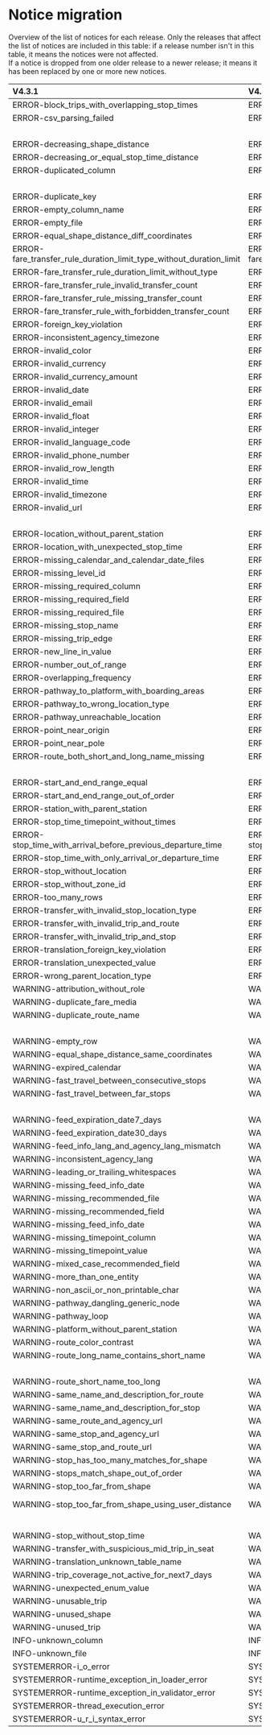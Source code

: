 # Notice migration

Overview of the list of notices for each release. Only the releases that affect the list of notices are included in this table: if a release number isn't in this table, it means the notices were not affected.  
If a notice is dropped from one older release to a newer release; it means it has been replaced by one or more new notices.


| V4.3.1                                                              | V4.1.0                                                              | V4.0.0                                                              | V3.0.1                                                      | V3.0.0                                                      | V2.0.0                                                      | V1.0.0           |
|:--------------------------------------------------------------------|:--------------------------------------------------------------------|:--------------------------------------------------------------------|:------------------------------------------------------------|:------------------------------------------------------------|:------------------------------------------------------------|:-----------------|
| ERROR-block_trips_with_overlapping_stop_times                       | ERROR-block_trips_with_overlapping_stop_times                       | ERROR-block_trips_with_overlapping_stop_times                       | ERROR-block_trips_with_overlapping_stop_times               | ERROR-block_trips_with_overlapping_stop_times               | ERROR-block_trips_with_overlapping_stop_times               | E054             |
| ERROR-csv_parsing_failed                                            | ERROR-csv_parsing_failed                                            | ERROR-csv_parsing_failed                                            | ERROR-csv_parsing_failed                                    | ERROR-csv_parsing_failed                                    | ERROR-csv_parsing_failed                                    |                  |
|                                                                     |                                                                     |                                                                     |                                                             | ERROR-decreasing_or_equal_Shape_distance_notice             | ERROR-decreasing_or_equal_Shape_distance_notice             | E058             |
| ERROR-decreasing_shape_distance                                     | ERROR-decreasing_shape_distance                                     | ERROR-decreasing_shape_distance                                     | ERROR-decreasing_shape_distance                             |                                                             |                                                             |                  |
| ERROR-decreasing_or_equal_stop_time_distance                        | ERROR-decreasing_or_equal_stop_time_distance                        | ERROR-decreasing_or_equal_stop_time_distance                        | ERROR-decreasing_or_equal_stop_time_distance                | ERROR-decreasing_or_equal_stop_time_distance                | ERROR-decreasing_or_equal_stop_time_distance                | E057             |
| ERROR-duplicated_column                                             | ERROR-duplicated_column                                             | ERROR-duplicated_column                                             | ERROR-duplicated_column                                     | ERROR-duplicated_column                                     | ERROR-duplicated_column                                     |                  |
|                                                                     |                                                                     | ERROR-duplicate_fare_rule_zone_id_fields                            | ERROR-duplicate_fare_rule_zone_id_fields                    | ERROR-duplicate_fare_rule_zone_id_fields                    | ERROR-duplicate_fare_rule_zone_id_fields                    |                  |
| ERROR-duplicate_key                                                 | ERROR-duplicate_key                                                 | ERROR-duplicate_key                                                 | ERROR-duplicate_key                                         | ERROR-duplicate_key                                         | ERROR-duplicate_key                                         |                  |
| ERROR-empty_column_name                                             | ERROR-empty_column_name                                             | ERROR-empty_column_name                                             | ERROR-empty_column_name                                     | ERROR-empty_column_name                                     |                                                             |                  |
| ERROR-empty_file                                                    | ERROR-empty_file                                                    | ERROR-empty_file                                                    | ERROR-empty_file                                            | ERROR-empty_file                                            | ERROR-empty_file                                            | E047andW012      |
| ERROR-equal_shape_distance_diff_coordinates                         | ERROR-equal_shape_distance_diff_coordinates                         | ERROR-equal_shape_distance_diff_coordinates                         | ERROR-equal_shape_distance_diff_coordinates                 |                                                             |                                                             |                  |
| ERROR-fare_transfer_rule_duration_limit_type_without_duration_limit | ERROR-fare_transfer_rule_duration_limit_type_without_duration_limit | ERROR-fare_transfer_rule_duration_limit_type_without_duration_limit |                                                             |                                                             |                                                             |                  |
| ERROR-fare_transfer_rule_duration_limit_without_type                | ERROR-fare_transfer_rule_duration_limit_without_type                | ERROR-fare_transfer_rule_duration_limit_without_type                |                                                             |                                                             |                                                             |                  |
| ERROR-fare_transfer_rule_invalid_transfer_count                     | ERROR-fare_transfer_rule_invalid_transfer_count                     | ERROR-fare_transfer_rule_invalid_transfer_count                     |                                                             |                                                             |                                                             |                  |
| ERROR-fare_transfer_rule_missing_transfer_count                     | ERROR-fare_transfer_rule_missing_transfer_count                     | ERROR-fare_transfer_rule_missing_transfer_count                     |                                                             |                                                             |                                                             |                  |
| ERROR-fare_transfer_rule_with_forbidden_transfer_count              | ERROR-fare_transfer_rule_with_forbidden_transfer_count              | ERROR-fare_transfer_rule_with_forbidden_transfer_count              |                                                             |                                                             |                                                             |                  |
| ERROR-foreign_key_violation                                         | ERROR-foreign_key_violation                                         | ERROR-foreign_key_violation                                         | ERROR-foreign_key_violation                                 | ERROR-foreign_key_violation                                 | ERROR-foreign_key_violation                                 | E033toE037       |
| ERROR-inconsistent_agency_timezone                                  | ERROR-inconsistent_agency_timezone                                  | ERROR-inconsistent_agency_timezone                                  | ERROR-inconsistent_agency_timezone                          | ERROR-inconsistent_agency_timezone                          | ERROR-inconsistent_agency_timezone                          | E030             |
| ERROR-invalid_color                                                 | ERROR-invalid_color                                                 | ERROR-invalid_color                                                 | ERROR-invalid_color                                         | ERROR-invalid_color                                         | ERROR-invalid_color                                         | E014             |
| ERROR-invalid_currency                                              | ERROR-invalid_currency                                              | ERROR-invalid_currency                                              | ERROR-invalid_currency                                      | ERROR-invalid_currency                                      | ERROR-invalid_currency                                      | E018             |
| ERROR-invalid_currency_amount                                       | ERROR-invalid_currency_amount                                       |                                                                     |                                                             |                                                             |                                                             |                  |
| ERROR-invalid_date                                                  | ERROR-invalid_date                                                  | ERROR-invalid_date                                                  | ERROR-invalid_date                                          | ERROR-invalid_date                                          | ERROR-invalid_date                                          | E017             |
| ERROR-invalid_email                                                 | ERROR-invalid_email                                                 | ERROR-invalid_email                                                 | ERROR-invalid_email                                         | ERROR-invalid_email                                         | ERROR-invalid_email                                         | E023             |
| ERROR-invalid_float                                                 | ERROR-invalid_float                                                 | ERROR-invalid_float                                                 | ERROR-invalid_float                                         | ERROR-invalid_float                                         | ERROR-invalid_float                                         | E006             |
| ERROR-invalid_integer                                               | ERROR-invalid_integer                                               | ERROR-invalid_integer                                               | ERROR-invalid_integer                                       | ERROR-invalid_integer                                       | ERROR-invalid_integer                                       | E005             |
| ERROR-invalid_language_code                                         | ERROR-invalid_language_code                                         | ERROR-invalid_language_code                                         | ERROR-invalid_language_code                                 | ERROR-invalid_language_code                                 | ERROR-invalid_language_code                                 | E022             |
| ERROR-invalid_phone_number                                          | ERROR-invalid_phone_number                                          | ERROR-invalid_phone_number                                          | ERROR-invalid_phone_number                                  | ERROR-invalid_phone_number                                  | ERROR-invalid_phone_number                                  |                  |
| ERROR-invalid_row_length                                            | ERROR-invalid_row_length                                            | ERROR-invalid_row_length                                            | ERROR-invalid_row_length                                    | ERROR-invalid_row_length                                    | ERROR-invalid_row_length                                    | E004             |
| ERROR-invalid_time                                                  | ERROR-invalid_time                                                  | ERROR-invalid_time                                                  | ERROR-invalid_time                                          | ERROR-invalid_time                                          | ERROR-invalid_time                                          | E016             |
| ERROR-invalid_timezone                                              | ERROR-invalid_timezone                                              | ERROR-invalid_timezone                                              | ERROR-invalid_timezone                                      | ERROR-invalid_timezone                                      | ERROR-invalid_timezone                                      | E013             |
| ERROR-invalid_url                                                   | ERROR-invalid_url                                                   | ERROR-invalid_url                                                   | ERROR-invalid_url                                           | ERROR-invalid_url                                           | ERROR-invalid_url                                           | E012             |
|                                                                     |                                                                     |                                                                     |                                                             |                                                             | ERROR-leading_or_trailing_whitespaces                       |                  |
| ERROR-location_without_parent_station                               | ERROR-location_without_parent_station                               | ERROR-location_without_parent_station                               | ERROR-location_without_parent_station                       | ERROR-location_without_parent_station                       | ERROR-location_without_parent_station                       |                  |
| ERROR-location_with_unexpected_stop_time                            | ERROR-location_with_unexpected_stop_time                            | ERROR-location_with_unexpected_stop_time                            | ERROR-location_with_unexpected_stop_time                    | ERROR-location_with_unexpected_stop_time                    |                                                             |                  |
| ERROR-missing_calendar_and_calendar_date_files                      | ERROR-missing_calendar_and_calendar_date_files                      | ERROR-missing_calendar_and_calendar_date_files                      | ERROR-missing_calendar_and_calendar_date_files              | ERROR-missing_calendar_and_calendar_date_files              | ERROR-missing_calendar_and_calendar_date_files              | E056             |
| ERROR-missing_level_id                                              | ERROR-missing_level_id                                              | ERROR-missing_level_id                                              | ERROR-missing_level_id                                      | ERROR-missing_level_id                                      |                                                             |                  |
| ERROR-missing_required_column                                       | ERROR-missing_required_column                                       | ERROR-missing_required_column                                       | ERROR-missing_required_column                               | ERROR-missing_required_column                               | ERROR-missing_required_column                               | E001             |
| ERROR-missing_required_field                                        | ERROR-missing_required_field                                        | ERROR-missing_required_field                                        | ERROR-missing_required_field                                | ERROR-missing_required_field                                | ERROR-missing_required_field                                | E015andE029      |
| ERROR-missing_required_file                                         | ERROR-missing_required_file                                         | ERROR-missing_required_file                                         | ERROR-missing_required_file                                 | ERROR-missing_required_file                                 | ERROR-missing_required_file                                 | E003             |
| ERROR-missing_stop_name                                             | ERROR-missing_stop_name                                             |                                                                     |                                                             |                                                             |                                                             |                  |
| ERROR-missing_trip_edge                                             | ERROR-missing_trip_edge                                             | ERROR-missing_trip_edge                                             | ERROR-missing_trip_edge                                     | ERROR-missing_trip_edge                                     | ERROR-missing_trip_edge                                     | E044             |
| ERROR-new_line_in_value                                             | ERROR-new_line_in_value                                             | ERROR-new_line_in_value                                             | ERROR-new_line_in_value                                     | ERROR-new_line_in_value                                     | ERROR-new_line_in_value                                     |                  |
| ERROR-number_out_of_range                                           | ERROR-number_out_of_range                                           | ERROR-number_out_of_range                                           | ERROR-number_out_of_range                                   | ERROR-number_out_of_range                                   | ERROR-number_out_of_range                                   | E010andE011      |
| ERROR-overlapping_frequency                                         | ERROR-overlapping_frequency                                         | ERROR-overlapping_frequency                                         | ERROR-overlapping_frequency                                 | ERROR-overlapping_frequency                                 | ERROR-overlapping_frequency                                 | E053             |
| ERROR-pathway_to_platform_with_boarding_areas                       | ERROR-pathway_to_platform_with_boarding_areas                       | ERROR-pathway_to_platform_with_boarding_areas                       | ERROR-pathway_to_platform_with_boarding_areas               | ERROR-pathway_to_platform_with_boarding_areas               |                                                             |                  |
| ERROR-pathway_to_wrong_location_type                                | ERROR-pathway_to_wrong_location_type                                | ERROR-pathway_to_wrong_location_type                                | ERROR-pathway_to_wrong_location_type                        | ERROR-pathway_to_wrong_location_type                        |                                                             |                  |
| ERROR-pathway_unreachable_location                                  | ERROR-pathway_unreachable_location                                  | ERROR-pathway_unreachable_location                                  | ERROR-pathway_unreachable_location                          | ERROR-pathway_unreachable_location                          |                                                             |                  |
| ERROR-point_near_origin                                             | ERROR-point_near_origin                                             | ERROR-point_near_origin                                             | ERROR-point_near_origin                                     | ERROR-point_near_origin                                     | ERROR-point_near_origin                                     |                  |
| ERROR-point_near_pole                                               | ERROR-point_near_pole                                               | ERROR-point_near_pole                                               | ERROR-point_near_pole                                       | ERROR-point_near_pole                                       | ERROR-point_near_pole                                       |                  |
| ERROR-route_both_short_and_long_name_missing                        | ERROR-route_both_short_and_long_name_missing                        | ERROR-route_both_short_and_long_name_missing                        | ERROR-route_both_short_and_long_name_missing                | ERROR-route_both_short_and_long_name_missing                | ERROR-route_both_short_and_long_name_missing                | E027             |
|                                                                     |                                                                     |                                                                     |                                                             |                                                             | ERROR-same_name_and_description_for_route                   | E024             |
| ERROR-start_and_end_range_equal                                     | ERROR-start_and_end_range_equal                                     | ERROR-start_and_end_range_equal                                     | ERROR-start_and_end_range_equal                             | ERROR-start_and_end_range_equal                             | ERROR-start_and_end_range_equal                             | E032             |
| ERROR-start_and_end_range_out_of_order                              | ERROR-start_and_end_range_out_of_order                              | ERROR-start_and_end_range_out_of_order                              | ERROR-start_and_end_range_out_of_order                      | ERROR-start_and_end_range_out_of_order                      | ERROR-start_and_end_range_out_of_order                      | E039,E045andE048 |
| ERROR-station_with_parent_station                                   | ERROR-station_with_parent_station                                   | ERROR-station_with_parent_station                                   | ERROR-station_with_parent_station                           | ERROR-station_with_parent_station                           | ERROR-station_with_parent_station                           | E041andE042      |
| ERROR-stop_time_timepoint_without_times                             | ERROR-stop_time_timepoint_without_times                             | ERROR-stop_time_timepoint_without_times                             | ERROR-stop_time_timepoint_without_times                     | ERROR-stop_time_timepoint_without_times                     | WARNING-stop_time_timepoint_without_times                   | E019             |
| ERROR-stop_time_with_arrival_before_previous_departure_time         | ERROR-stop_time_with_arrival_before_previous_departure_time         | ERROR-stop_time_with_arrival_before_previous_departure_time         | ERROR-stop_time_with_arrival_before_previous_departure_time | ERROR-stop_time_with_arrival_before_previous_departure_time | ERROR-stop_time_with_arrival_before_previous_departure_time | E049             |
| ERROR-stop_time_with_only_arrival_or_departure_time                 | ERROR-stop_time_with_only_arrival_or_departure_time                 | ERROR-stop_time_with_only_arrival_or_departure_time                 | ERROR-stop_time_with_only_arrival_or_departure_time         | ERROR-stop_time_with_only_arrival_or_departure_time         | ERROR-stop_time_with_only_arrival_or_departure_time         |                  |
| ERROR-stop_without_location                                         | ERROR-stop_without_location                                         |                                                                     |                                                             |                                                             |                                                             |                  |
| ERROR-stop_without_zone_id                                          | ERROR-stop_without_zone_id                                          | ERROR-stop_without_zone_id                                          | ERROR-stop_without_zone_id                                  | ERROR-stop_without_zone_id                                  |                                                             |                  |
| ERROR-too_many_rows                                                 | ERROR-too_many_rows                                                 |                                                                     |                                                             |                                                             |                                                             |                  |
| ERROR-transfer_with_invalid_stop_location_type                      | ERROR-transfer_with_invalid_stop_location_type                      | ERROR-transfer_with_invalid_stop_location_type                      |                                                             |                                                             |                                                             |                  |
| ERROR-transfer_with_invalid_trip_and_route                          | ERROR-transfer_with_invalid_trip_and_route                          | ERROR-transfer_with_invalid_trip_and_route                          |                                                             |                                                             |                                                             |                  |
| ERROR-transfer_with_invalid_trip_and_stop                           | ERROR-transfer_with_invalid_trip_and_stop                           | ERROR-transfer_with_invalid_trip_and_stop                           |                                                             |                                                             |                                                             |                  |
| ERROR-translation_foreign_key_violation                             | ERROR-translation_foreign_key_violation                             | ERROR-translation_foreign_key_violation                             | ERROR-translation_foreign_key_violation                     | ERROR-translation_foreign_key_violation                     |                                                             |                  |
| ERROR-translation_unexpected_value                                  | ERROR-translation_unexpected_value                                  | ERROR-translation_unexpected_value                                  | ERROR-translation_unexpected_value                          | ERROR-translation_unexpected_value                          |                                                             |                  |
| ERROR-wrong_parent_location_type                                    | ERROR-wrong_parent_location_type                                    | ERROR-wrong_parent_location_type                                    | ERROR-wrong_parent_location_type                            | ERROR-wrong_parent_location_type                            | ERROR-wrong_parent_location_type                            |                  |
| WARNING-attribution_without_role                                    | WARNING-attribution_without_role                                    | WARNING-attribution_without_role                                    | WARNING-attribution_without_role                            | WARNING-attribution_without_role                            | WARNING-attribution_without_role                            | E019             |
| WARNING-duplicate_fare_media                                        | WARNING-duplicate_fare_media                                        |                                                                     |                                                             |                                                             |                                                             |                  |
| WARNING-duplicate_route_name                                        | WARNING-duplicate_route_name                                        | WARNING-duplicate_route_name                                        | WARNING-duplicate_route_name                                | WARNING-duplicate_route_name                                | WARNING-duplicate_route_name                                | W014,W015andW016 |
|                                                                     |                                                                     |                                                                     |                                                             |                                                             | WARNING-empty_column_name                                   | E043             |
| WARNING-empty_row                                                   | WARNING-empty_row                                                   | WARNING-empty_row                                                   | WARNING-empty_row                                           | WARNING-empty_row                                           | WARNING-empty_row                                           |                  |
| WARNING-equal_shape_distance_same_coordinates                       | WARNING-equal_shape_distance_same_coordinates                       | WARNING-equal_shape_distance_same_coordinates                       | WARNING-equal_shape_distance_same_coordinates               |                                                             |                                                             |                  |
| WARNING-expired_calendar                                            | WARNING-expired_calendar                                            |                                                                     |                                                             |                                                             |                                                             |                  |
| WARNING-fast_travel_between_consecutive_stops                       | WARNING-fast_travel_between_consecutive_stops                       | WARNING-fast_travel_between_consecutive_stops                       | WARNING-fast_travel_between_consecutive_stops               | WARNING-fast_travel_between_consecutive_stops               |                                                             |                  |
| WARNING-fast_travel_between_far_stops                               | WARNING-fast_travel_between_far_stops                               | WARNING-fast_travel_between_far_stops                               | WARNING-fast_travel_between_far_stops                       | WARNING-fast_travel_between_far_stops                       |                                                             |                  |
|                                                                     |                                                                     |                                                                     | WARNING-feed_expiration_date                                | WARNING-feed_expiration_date                                | WARNING-feed_expiration_date                                | E040andW009      |
| WARNING-feed_expiration_date7_days                                  | WARNING-feed_expiration_date7_days                                  | WARNING-feed_expiration_date7_days                                  |                                                             |                                                             |                                                             |                  |
| WARNING-feed_expiration_date30_days                                 | WARNING-feed_expiration_date30_days                                 | WARNING-feed_expiration_date30_days                                 |                                                             |                                                             |                                                             |                  |
| WARNING-feed_info_lang_and_agency_lang_mismatch                     | WARNING-feed_info_lang_and_agency_lang_mismatch                     | WARNING-feed_info_lang_and_agency_lang_mismatch                     | WARNING-feed_info_lang_and_agency_lang_mismatch             | WARNING-feed_info_lang_and_agency_lang_mismatch             | WARNING-feed_info_lang_and_agency_lang_mismatch             | E055             |
| WARNING-inconsistent_agency_lang                                    | WARNING-inconsistent_agency_lang                                    | WARNING-inconsistent_agency_lang                                    | WARNING-inconsistent_agency_lang                            | WARNING-inconsistent_agency_lang                            | WARNING-inconsistent_agency_lang                            |                  |
| WARNING-leading_or_trailing_whitespaces                             | WARNING-leading_or_trailing_whitespaces                             | WARNING-leading_or_trailing_whitespaces                             | WARNING-leading_or_trailing_whitespaces                     | WARNING-leading_or_trailing_whitespaces                     |                                                             |                  |
| WARNING-missing_feed_info_date                                      | WARNING-missing_feed_info_date                                      |                                                                     |                                                             |                                                             |                                                             |                  |
| WARNING-missing_recommended_file                                    | WARNING-missing_recommended_file                                    | WARNING-missing_recommended_file                                    |                                                             |                                                             |                                                             |                  |
| WARNING-missing_recommended_field                                   | WARNING-missing_recommended_field                                   | WARNING-missing_recommended_field                                   |                                                             |                                                             |                                                             |                  |
| WARNING-missing_feed_info_date                                      | WARNING-missing_feed_info_date                                      | WARNING-missing_feed_info_date                                      | WARNING-missing_feed_info_date                              | WARNING-missing_feed_info_date                              | WARNING-missing_feed_info_date                              | W010andW011      |
| WARNING-missing_timepoint_column                                    | WARNING-missing_timepoint_column                                    | WARNING-missing_timepoint_column                                    | WARNING-missing_timepoint_column                            | WARNING-missing_timepoint_column                            |                                                             |                  |
| WARNING-missing_timepoint_value                                     | WARNING-missing_timepoint_value                                     | WARNING-missing_timepoint_value                                     | WARNING-missing_timepoint_value                             | WARNING-missing_timepoint_value                             |                                                             |                  |
| WARNING-mixed_case_recommended_field                                | WARNING-mixed_case_recommended_field                                |                                                                     |                                                             |                                                             |                                                             |                  |
| WARNING-more_than_one_entity                                        | WARNING-more_than_one_entity                                        | WARNING-more_than_one_entity                                        | WARNING-more_than_one_entity                                | WARNING-more_than_one_entity                                | WARNING-more_than_one_entity                                | E020             |
| WARNING-non_ascii_or_non_printable_char                             | WARNING-non_ascii_or_non_printable_char                             | WARNING-non_ascii_or_non_printable_char                             | WARNING-non_ascii_or_non_printable_char                     | WARNING-non_ascii_or_non_printable_char                     | WARNING-non_ascii_or_non_printable_char                     | W003             |
| WARNING-pathway_dangling_generic_node                               | WARNING-pathway_dangling_generic_node                               | WARNING-pathway_dangling_generic_node                               | WARNING-pathway_dangling_generic_node                       | WARNING-pathway_dangling_generic_node                       |                                                             |                  |
| WARNING-pathway_loop                                                | WARNING-pathway_loop                                                | WARNING-pathway_loop                                                | WARNING-pathway_loop                                        | WARNING-pathway_loop                                        |                                                             |                  |
| WARNING-platform_without_parent_station                             | WARNING-platform_without_parent_station                             | WARNING-platform_without_parent_station                             | WARNING-platform_without_parent_station                     | WARNING-platform_without_parent_station                     | WARNING-platform_without_parent_station                     |                  |
| WARNING-route_color_contrast                                        | WARNING-route_color_contrast                                        | WARNING-route_color_contrast                                        | WARNING-route_color_contrast                                | WARNING-route_color_contrast                                | WARNING-route_color_contrast                                | E025             |
| WARNING-route_long_name_contains_short_name                         | WARNING-route_long_name_contains_short_name                         |                                                                     |                                                             |                                                             |                                                             |                  |
|                                                                     |                                                                     | WARNING-route_short_and_long_name_equal                             | WARNING-route_short_and_long_name_equal                     | WARNING-route_short_and_long_name_equal                     | WARNING-route_short_and_long_name_equal                     | E028             |
| WARNING-route_short_name_too_long                                   | WARNING-route_short_name_too_long                                   | WARNING-route_short_name_too_long                                   | WARNING-route_short_name_too_long                           | WARNING-route_short_name_too_long                           | WARNING-route_short_name_too_long                           | W005             |
| WARNING-same_name_and_description_for_route                         | WARNING-same_name_and_description_for_route                         | WARNING-same_name_and_description_for_route                         | WARNING-same_name_and_description_for_route                 | WARNING-same_name_and_description_for_route                 |                                                             |                  |
| WARNING-same_name_and_description_for_stop                          | WARNING-same_name_and_description_for_stop                          | WARNING-same_name_and_description_for_stop                          | WARNING-same_name_and_description_for_stop                  | WARNING-same_name_and_description_for_stop                  |                                                             |                  |
| WARNING-same_route_and_agency_url                                   | WARNING-same_route_and_agency_url                                   | WARNING-same_route_and_agency_url                                   | WARNING-same_route_and_agency_url                           | WARNING-same_route_and_agency_url                           |                                                             |                  |
| WARNING-same_stop_and_agency_url                                    | WARNING-same_stop_and_agency_url                                    | WARNING-same_stop_and_agency_url                                    | WARNING-same_stop_and_agency_url                            | WARNING-same_stop_and_agency_url                            |                                                             |                  |
| WARNING-same_stop_and_route_url                                     | WARNING-same_stop_and_route_url                                     | WARNING-same_stop_and_route_url                                     | WARNING-same_stop_and_route_url                             | WARNING-same_stop_and_route_url                             |                                                             |                  |
| WARNING-stop_has_too_many_matches_for_shape                         | WARNING-stop_has_too_many_matches_for_shape                         | WARNING-stop_has_too_many_matches_for_shape                         | WARNING-stop_has_too_many_matches_for_shape                 | WARNING-stop_has_too_many_matches_for_shape                 |                                                             |                  |
| WARNING-stops_match_shape_out_of_order                              | WARNING-stops_match_shape_out_of_order                              | WARNING-stops_match_shape_out_of_order                              | WARNING-stops_match_shape_out_of_order                      | WARNING-stops_match_shape_out_of_order                      |                                                             |                  |
| WARNING-stop_too_far_from_shape                                     | WARNING-stop_too_far_from_shape                                     | WARNING-stop_too_far_from_shape                                     | WARNING-stop_too_far_from_shape                             | WARNING-stop_too_far_from_shape                             | WARNING-stop_too_far_from_shape                             | E052             |
| WARNING-stop_too_far_from_shape_using_user_distance                 | WARNING-stop_too_far_from_shape_using_user_distance                 | WARNING-stop_too_far_from_shape_using_user_distance                 | WARNING-stop_too_far_from_shape_using_user_distance         | WARNING-stop_too_far_from_shape_using_user_distance         |                                                             |                  |
|                                                                     |                                                                     |                                                                     |                                                             |                                                             | WARNING-too_fast_travel                                     | E046             |
| WARNING-stop_without_stop_time                                      | WARNING-stop_without_stop_time                                      | WARNING-stop_without_stop_time                                      | WARNING-stop_without_stop_time                              | WARNING-stop_without_stop_time                              |                                                             |                  |
| WARNING-transfer_with_suspicious_mid_trip_in_seat                   | WARNING-transfer_with_suspicious_mid_trip_in_seat                   | WARNING-transfer_with_suspicious_mid_trip_in_seat                   |                                                             |                                                             |                                                             |                  |
| WARNING-translation_unknown_table_name                              | WARNING-translation_unknown_table_name                              | WARNING-translation_unknown_table_name                              | WARNING-translation_unknown_table_name                      | WARNING-translation_unknown_table_name                      |                                                             |                  |
| WARNING-trip_coverage_not_active_for_next7_days                     | WARNING-trip_coverage_not_active_for_next7_days                     |                                                                     |                                                             |                                                             |                                                             |                  |
| WARNING-unexpected_enum_value                                       | WARNING-unexpected_enum_value                                       | WARNING-unexpected_enum_value                                       | WARNING-unexpected_enum_value                               | WARNING-unexpected_enum_value                               | WARNING-unexpected_enum_value                               | E021andE026      |
| WARNING-unusable_trip                                               | WARNING-unusable_trip                                               | WARNING-unusable_trip                                               | WARNING-unusable_trip                                       | WARNING-unusable_trip                                       | WARNING-unusable_trip                                       | E051             |
| WARNING-unused_shape                                                | WARNING-unused_shape                                                | WARNING-unused_shape                                                | WARNING-unused_shape                                        | WARNING-unused_shape                                        | WARNING-unused_shape                                        | E038             |
| WARNING-unused_trip                                                 | WARNING-unused_trip                                                 | WARNING-unused_trip                                                 | WARNING-unused_trip                                         | WARNING-unused_trip                                         | WARNING-unused_trip                                         |                  |
| INFO-unknown_column                                                 | INFO-unknown_column                                                 | INFO-unknown_column                                                 | INFO-unknown_column                                         | INFO-unknown_column                                         | INFO-unknown_column                                         | W002             |
| INFO-unknown_file                                                   | INFO-unknown_file                                                   | INFO-unknown_file                                                   | INFO-unknown_file                                           | INFO-unknown_file                                           | INFO-unknown_file                                           | W004             |
| SYSTEMERROR-i_o_error                                               | SYSTEMERROR-i_o_error                                               | SYSTEMERROR-i_o_error                                               | SYSTEMERROR-i_o_error                                       | SYSTEMERROR-i_o_error                                       | SYSTEMERROR-i_o_error                                       | E008             |
| SYSTEMERROR-runtime_exception_in_loader_error                       | SYSTEMERROR-runtime_exception_in_loader_error                       | SYSTEMERROR-runtime_exception_in_loader_error                       | SYSTEMERROR-runtime_exception_in_loader_error               | SYSTEMERROR-runtime_exception_in_loader_error               | SYSTEMERROR-runtime_exception_in_loader_error               | E060             |
| SYSTEMERROR-runtime_exception_in_validator_error                    | SYSTEMERROR-runtime_exception_in_validator_error                    | SYSTEMERROR-runtime_exception_in_validator_error                    | SYSTEMERROR-runtime_exception_in_validator_error            | SYSTEMERROR-runtime_exception_in_validator_error            | SYSTEMERROR-runtime_exception_in_validator_error            | E061             |
| SYSTEMERROR-thread_execution_error                                  | SYSTEMERROR-thread_execution_error                                  | SYSTEMERROR-thread_execution_error                                  | SYSTEMERROR-thread_execution_error                          | SYSTEMERROR-thread_execution_error                          |                                                             |                  |
| SYSTEMERROR-u_r_i_syntax_error                                      | SYSTEMERROR-u_r_i_syntax_error                                      | SYSTEMERROR-u_r_i_syntax_error                                      | SYSTEMERROR-u_r_i_syntax_error                              | SYSTEMERROR-u_r_i_syntax_error                              | SYSTEMERROR-u_r_i_syntax_error                              | E007             |